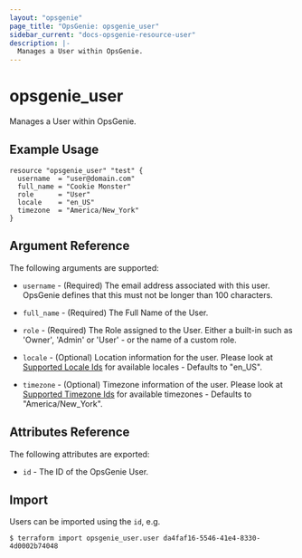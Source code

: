 ```yaml
---
layout: "opsgenie"
page_title: "OpsGenie: opsgenie_user"
sidebar_current: "docs-opsgenie-resource-user"
description: |-
  Manages a User within OpsGenie.
---
```


# opsgenie\_user

Manages a User within OpsGenie.

## Example Usage

```hcl
resource "opsgenie_user" "test" {
  username  = "user@domain.com"
  full_name = "Cookie Monster"
  role      = "User"
  locale    = "en_US"
  timezone  = "America/New_York"
}
```

## Argument Reference

The following arguments are supported:

* `username` - (Required) The email address associated with this user. OpsGenie defines that this must not be longer than 100 characters.

* `full_name` - (Required) The Full Name of the User.

* `role` - (Required) The Role assigned to the User. Either a built-in such as 'Owner', 'Admin' or 'User' - or the name of a custom role.

* `locale` - (Optional) Location information for the user. Please look at [Supported Locale Ids](https://www.opsgenie.com/docs/miscellaneous/supported-locales) for available locales - Defaults to "en_US".

* `timezone` - (Optional) Timezone information of the user. Please look at [Supported Timezone Ids](https://www.opsgenie.com/docs/miscellaneous/supported-timezone-ids) for available timezones - Defaults to "America/New_York".

## Attributes Reference

The following attributes are exported:

* `id` - The ID of the OpsGenie User.

## Import

Users can be imported using the `id`, e.g.

```
$ terraform import opsgenie_user.user da4faf16-5546-41e4-8330-4d0002b74048
```

